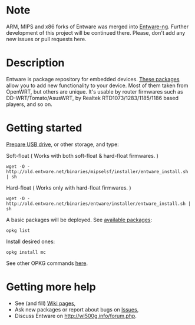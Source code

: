 # Note

ARM, MIPS and x86 forks of Entware was merged into [Entware-ng](https://github.com/Entware-ng/Entware-ng). Further development of this project will be continued there. Please, don't add any new issues or pull requests here.

# Description

Entware is package repository for embedded devices. [These packages](http://old.entware.net/binaries/entware/Packages.html) allow you to add new functionality to your device. Most of them taken from OpenWRT, but others are unique. It's usable by router firmwares such as DD-WRT/Tomato/AsusWRT, by Realtek RTD1073/1283/1185/1186 based players, and so on. 

# Getting started

[Prepare USB drive](https://github.com/Entware/entware/wiki/USB-Storage-setup), or other storage, and type:

Soft-float ( Works with both soft-float & hard-float firmwares. )
```
wget -O - http://old.entware.net/binaries/mipselsf/installer/entware_install.sh | sh
```
Hard-float ( Works only with hard-float firmwares. )
```
wget -O - http://old.entware.net/binaries/entware/installer/entware_install.sh | sh
```
A basic packages will be deployed. See [available packages](http://old.entware.net/binaries/entware/Packages.html):
```
opkg list
```
Install desired ones:
```
opkg install mc
```
See other OPKG commands [here](http://wiki.openwrt.org/doc/techref/opkg).

# Getting more help

* See (and fill) [Wiki pages](https://github.com/Entware/entware/wiki/_pages),
* Ask new packages or report about bugs on [Issues](https://github.com/Entware/entware/issues),
* Discuss Entware on http://wl500g.info/forum.php.